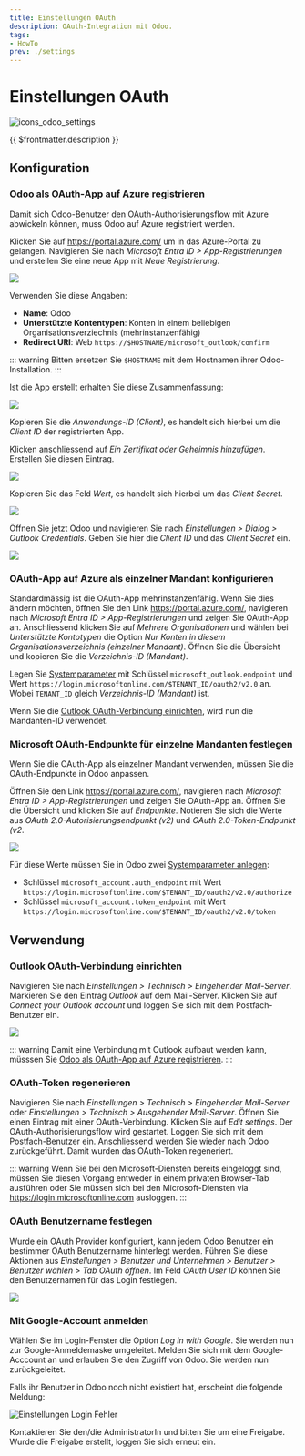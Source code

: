 ```yaml
---
title: Einstellungen OAuth
description: OAuth-Integration mit Odoo.
tags:
- HowTo
prev: ./settings
---
```

# Einstellungen OAuth
![icons_odoo_settings](attachments/icons_odoo_settings.png)

{{ $frontmatter.description }}

## Konfiguration

### Odoo als OAuth-App auf Azure registrieren

Damit sich Odoo-Benutzer den OAuth-Authorisierungsflow mit Azure abwickeln können, muss Odoo auf Azure registriert werden.

Klicken Sie auf <https://portal.azure.com/> um in das Azure-Portal zu gelangen. Navigieren Sie nach *Microsoft Entra ID > App-Registrierungen* und erstellen Sie eine neue App mit *Neue Registrierung*.

![](attachments/Einstellungen%20OAuth%20App-Registrierungen.png)

Verwenden Sie diese Angaben:

* **Name**: Odoo
* **Unterstützte Kontentypen**: Konten in einem beliebigen Organisationsverziechnis (mehrinstanzenfähig)
* **Redirect URI**: Web `https://$HOSTNAME/microsoft_outlook/confirm`

::: warning
Bitten ersetzen Sie `$HOSTNAME` mit dem Hostnamen ihrer Odoo-Installation.
:::

Ist die App erstellt erhalten Sie diese Zusammenfassung:

![](attachments/Einstellungen%20OAuth%20Odoo%20App.png)

Kopieren Sie die *Anwendungs-ID (Client)*, es handelt sich hierbei um die *Client ID* der registrierten App.

Klicken anschliessend auf *Ein Zertifikat oder Geheimnis hinzufügen*. Erstellen Sie diesen Eintrag.

![](attachments/Einstellungen%20OAuth%20Client%20Secret.png)

Kopieren Sie das Feld *Wert*, es handelt sich hierbei um das *Client Secret*.

![](attachments/Einstellungen%20OAuth%20Copy%20Secret.png)

Öffnen Sie jetzt Odoo und navigieren Sie nach *Einstellungen > Dialog > Outlook Credentials*. Geben Sie hier die *Client ID* und das *Client Secret* ein.

![](attachments/Einstellungen%20OAuth%20Paste%20Client%20ID%20and%20Secret.png)

### OAuth-App auf Azure als einzelner Mandant konfigurieren

Standardmässig ist die OAuth-App mehrinstanzenfähig. Wenn Sie dies ändern möchten, öffnen Sie den Link <https://portal.azure.com/>, navigieren nach *Microsoft Entra ID > App-Registrierungen* und zeigen Sie OAuth-App an. Anschliessend klicken Sie auf *Mehrere Organisationen* und wählen bei *Unterstützte Kontotypen* die Option *Nur Konten in diesem Organisationsverzeichnis (einzelner Mandant)*. Öffnen Sie die Übersicht und kopieren Sie die *Verzeichnis-ID (Mandant)*. 

Legen Sie [Systemparameter](Development.md#Systemparameter%20anlegen) mit Schlüssel `microsoft_outlook.endpoint` und Wert `https://login.microsoftonline.com/$TENANT_ID/oauth2/v2.0` an. Wobei `TENANT_ID` gleich *Verzeichnis-ID (Mandant)* ist.

Wenn Sie die [Outlook OAuth-Verbindung einrichten](#Outlook%20OAuth-Verbindung%20einrichten), wird nun die Mandanten-ID verwendet.

### Microsoft OAuth-Endpunkte für einzelne Mandanten festlegen

Wenn Sie die OAuth-App als einzelner Mandant verwenden, müssen Sie die OAuth-Endpunkte in Odoo anpassen.

Öffnen Sie den Link <https://portal.azure.com/>, navigieren nach *Microsoft Entra ID > App-Registrierungen* und zeigen Sie OAuth-App an. Öffnen Sie die Übersicht und klicken Sie auf *Endpunkte*. Notieren Sie sich die Werte aus *OAuth 2.0-Autorisierungsendpunkt (v2)* und *OAuth 2.0-Token-Endpunkt (v2*.

![](attachments/Settings%20OAuth%20Azure%20Endpunkte.png)

Für diese Werte müssen Sie in Odoo zwei [Systemparameter anlegen](Development.md#Systemparameter%20anlegen):

* Schlüssel `microsoft_account.auth_endpoint` mit Wert `https://login.microsoftonline.com/$TENANT_ID/oauth2/v2.0/authorize`
* Schlüssel `microsoft_account.token_endpoint` mit Wert `https://login.microsoftonline.com/$TENANT_ID/oauth2/v2.0/token`

## Verwendung

### Outlook OAuth-Verbindung einrichten

Navigieren Sie nach *Einstellungen > Technisch > Eingehender Mail-Server*. Markieren Sie den Eintrag *Outlook* auf dem Mail-Server. Klicken Sie auf *Connect your Outlook account* und loggen Sie sich mit dem Postfach-Benutzer ein.

![](attachments/Einstellungen%20OAuth%20Outlook.png)

::: warning
Damit eine Verbindung mit Outlook aufbaut werden kann, müsssen Sie [Odoo als OAuth-App auf Azure registrieren](#Odoo%20als%20OAuth-App%20auf%20Azure%20registrieren).
:::

### OAuth-Token regenerieren

Navigieren Sie nach *Einstellungen > Technisch > Eingehender Mail-Server* oder *Einstellungen > Technisch > Ausgehender Mail-Server*. Öffnen Sie einen Eintrag mit einer OAuth-Verbindung. Klicken Sie auf *Edit settings*. Der OAuth-Authorisierungsflow wird gestartet. Loggen Sie sich mit dem Postfach-Benutzer ein. Anschliessend werden Sie wieder nach Odoo zurückgeführt. Damit wurden das OAuth-Token regeneriert.

::: warning
Wenn Sie bei den Microsoft-Diensten bereits eingeloggt sind, müssen Sie diesen Vorgang entweder in einem privaten Browser-Tab ausführen oder Sie müssen sich bei den Microsoft-Diensten via <https://login.microsoftonline.com> ausloggen.
:::

### OAuth Benutzername festlegen

Wurde ein OAuth Provider konfiguriert, kann jedem Odoo Benutzer ein bestimmer OAuth Benutzername hinterlegt werden. Führen Sie diese Aktionen aus *Einstellungen > Benutzer und Unternehmen > Benutzer > Benutzer wählen > Tab OAuth öffnen*. Im Feld *OAuth User ID* können Sie den Benutzernamen für das Login festlegen.

![](attachments/Integration%20OAuth%20Benutzername.png)

### Mit Google-Account anmelden

Wählen Sie im Login-Fenster die Option *Log in with Google*. Sie werden nun zur Google-Anmeldemaske umgeleitet. Melden Sie sich mit dem Google-Acccount an und erlauben Sie den Zugriff von Odoo. Sie werden nun zurückgeleitet.

Falls ihr Benutzer in Odoo noch nicht existiert hat, erscheint die folgende Meldung:

![Einstellungen Login Fehler](attachments/Einstellungen%20Login%20Fehler.png)

Kontaktieren Sie den/die AdministratorIn und bitten Sie um eine Freigabe. Wurde die Freigabe erstellt, loggen Sie sich erneut ein.